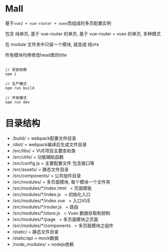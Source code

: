 # Mall

基于`vue2 + vue-router + vuex`而组成的多页配置实例

包含 纯单页, 基于 vue-router 的单页, 基于 vue-router + vuex 的单页, 多种模式

在 module 文件夹中只留一个模块, 就变成 纯`SPA`

所有模块均带修改head里的title

```

// 安装依赖
npm i

// 生产模式
npm run build

// 开发模式
npm run dev
```

# 目录结构
- /build/          = webpack配置文件目录
- /dist/           = webpack编译后生成文件目录
- /src/libs/        = VUE项目主要库和类
- /src/utils/        = 功能辅助函数
- /src/config.js     = 主要配置文件 包含接口等
- /src/assets/     = 静态文件目录
- /src/components/ = 公共组件目录
- /src/modules/    = 多页面模块, 每个模块一个文件夹
- /src/modules/*/index.html    = 页面模板
- /src/modules/*/index.js    = 初始化入口
- /src/modules/*/index.vue    = 入口VUE
- /src/modules/*/router.js    = 路由
- /src/modules/*/store.js    = Vuex 数据存取和控制
- /src/modules/*/page    = 多页面模块之页面
- /src/modules/*/components    = 多页面模块之组件
- /static/         = 静态文件目录
- /static/api         = mock数据
- /node_modules/         = nodejs依赖
